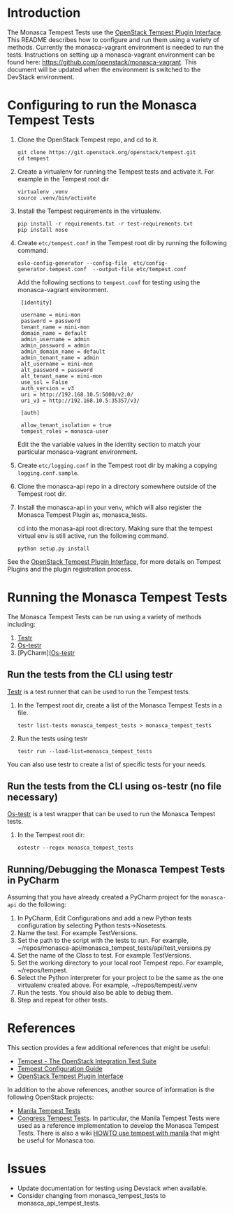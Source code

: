 # Introduction
The Monasca Tempest Tests use the [OpenStack Tempest Plugin Interface](http://docs.openstack.org/developer/tempest/plugin.html). This README describes how to configure and run them using a variety of methods.
Currently the monasca-vagrant environment is needed to run the tests. Instructions on setting up a monasca-vagrant environment can be found here: https://github.com/openstack/monasca-vagrant. This document will be updated when 
the environment is switched to the DevStack environment.

# Configuring to run the Monasca Tempest Tests
1. Clone the OpenStack Tempest repo, and cd to it.

   ```
   git clone https://git.openstack.org/openstack/tempest.git
   cd tempest
   ```
2. Create a virtualenv for running the Tempest tests and activate it. For example in the Tempest root dir

    ```
    virtualenv .venv
    source .venv/bin/activate
    ``` 
3. Install the Tempest requirements in the virtualenv.

    ```
    pip install -r requirements.txt -r test-requirements.txt
    pip install nose
    ```
4. Create ```etc/tempest.conf``` in the Tempest root dir by running the following command:

    ```
    oslo-config-generator --config-file  etc/config-generator.tempest.conf  --output-file etc/tempest.conf
    ```

    Add the following sections to ```tempest.conf``` for testing using the monasca-vagrant environment.

   ```
    [identity]

    username = mini-mon
    password = password
    tenant_name = mini-mon
    domain_name = default
    admin_username = admin
    admin_password = admin
    admin_domain_name = default
    admin_tenant_name = admin
    alt_username = mini-mon
    alt_password = password
    alt_tenant_name = mini-mon
    use_ssl = False
    auth_version = v3
    uri = http://192.168.10.5:5000/v2.0/
    uri_v3 = http://192.168.10.5:35357/v3/

    [auth]

    allow_tenant_isolation = true
    tempest_roles = monasca-user

    ```

    Edit the the variable values in the identity section to match your particular monasca-vagrant environment.

5. Create ```etc/logging.conf``` in the Tempest root dir by making a copying ```logging.conf.sample```.

6. Clone the monasca-api repo in a directory somewhere outside of the Tempest root dir.

7. Install the monasca-api in your venv, which will also register
   the Monasca Tempest Plugin as, monasca_tests.

   cd into the monasa-api root directory. Making sure that the tempest virtual env is still active,
   run the following command.

    ```    
    python setup.py install
    ```

See the [OpenStack Tempest Plugin Interface](http://docs.openstack.org/developer/tempest/plugin.html), for more details on Tempest Plugins and the plugin registration process.

# Running the Monasca Tempest Tests
The Monasca Tempest Tests can be run using a variety of methods including:
1. [Testr](https://wiki.openstack.org/wiki/Testr)
2. [Os-testr](http://docs.openstack.org/developer/os-testr/)
3. [PyCharm]([Os-testr](https://www.jetbrains.com/pycharm/)

## Run the tests from the CLI using testr

[Testr](https://wiki.openstack.org/wiki/Testr) is a test runner that can be used to run the Tempest tests.

1. In the Tempest root dir, create a list of the Monasca Tempest Tests in a file.

    ```
    testr list-tests monasca_tempest_tests > monasca_tempest_tests

    ```

2. Run the tests using testr

    ```
    testr run --load-list=monasca_tempest_tests
    ```
You can also use testr to create a list of specific tests for your needs.

## Run the tests from the CLI using os-testr (no file necessary)
[Os-testr](http://docs.openstack.org/developer/os-testr/) is a test wrapper that can be used to run the Monasca Tempest tests.

1. In the Tempest root dir:

    ```
    ostestr --regex monasca_tempest_tests
    ````

## Running/Debugging the Monasca Tempest Tests in PyCharm
Assuming that you have already created a PyCharm project for the ```monasca-api``` do the following:
1. In PyCharm, Edit Configurations and add a new Python tests configuration by selecting Python tests->Nosetests.
2. Name the test. For example TestVersions.
3. Set the path to the script with the tests to run. For example, ~/repos/monasca-api/monasca_tempest_tests/api/test_versions.py
4. Set the name of the Class to test. For example TestVersions.
5. Set the working directory to your local root Tempest repo. For example, ~/repos/tempest.
6. Select the Python interpreter for your project to be the same as the one virtualenv created above. For example, ~/repos/tempest/.venv
7. Run the tests. You should also be able to debug them.
8. Step and repeat for other tests.

# References
This section provides a few additional references that might be useful:
* [Tempest - The OpenStack Integration Test Suite](http://docs.openstack.org/developer/tempest/overview.html#quickstart)
* [Tempest Configuration Guide](https://github.com/openstack/tempest/blob/master/doc/source/configuration.rst#id1)
* [OpenStack Tempest Plugin Interface](http://docs.openstack.org/developer/tempest/plugin.html)

In addition to the above references, another source of information is the following OpenStack projects:
* [Manila Tempest Tests](https://github.com/openstack/manila/tree/master/manila_tempest_tests)
* [Congress Tempest Tests](https://github.com/openstack/congress/tree/master/congress_tempest_tests).
In particular, the Manila Tempest Tests were used as a reference implementation to develop the Monasca Tempest Tests. There is also a wiki [HOWTO use tempest with manila](https://wiki.openstack.org/wiki/Manila/docs/HOWTO_use_tempest_with_manila) that might be useful for Monasca too.

# Issues
* Update documentation for testing using Devstack when available.
* Consider changing from monasca_tempest_tests to monasca_api_tempest_tests.
